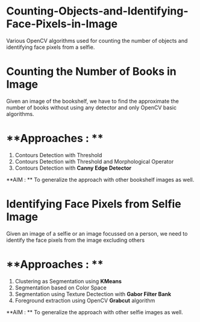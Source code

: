 # Counting-Objects-and-Identifying-Face-Pixels-in-Image
Various OpenCV algorithms used for counting the number of objects and identifying face pixels from a selfie.

# Counting the Number of Books in Image
Given an image of the bookshelf, we have to find the approximate the number of books without using any detector and only OpenCV basic algorithms.

**Approaches : **
========================
1. Contours Detection with Threshold
2. Contours Detection with Threshold and Morphological Operator
3. Contours Detection with **Canny Edge Detector**

**AIM : ** To generalize the approach with other bookshelf images as well.


# Identifying Face Pixels from Selfie Image
Given an image of a selfie or an image focussed on a person, we need to identify the face pixels from the image excluding others

**Approaches : **
========================
1. Clustering as Segmentation using **KMeans**
2. Segmentation based on Color Space
3. Segmentation using Texture Dectection with **Gabor Filter Bank**
4. Foreground extraction using OpenCV **Grabcut** algorithm

**AIM : ** To generalize the approach with other selfie images as well.